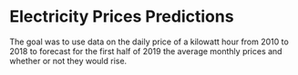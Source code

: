 # Electricity Prices Predictions

The goal was to use data on the daily price of a kilowatt hour from 2010 to 2018 to forecast for the first half of 2019 the average monthly prices and whether or not they would rise.
